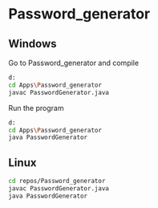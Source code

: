 # Password_generator

## Windows
Go to Password_generator and compile
```sh
d:
cd Apps\Password_generator
javac PasswordGenerator.java
```

Run the program
```sh
d:
cd Apps\Password_generator
java PasswordGenerator
```

## Linux
```sh
cd repos/Password_generator
javac PasswordGenerator.java
java PasswordGenerator
```